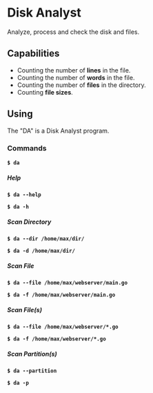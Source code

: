 # Disk Analyst

Analyze, process and check the disk and files.

## Capabilities

- Counting the number of **lines** in the file.
- Counting the number of **words** in the file.
- Counting the number of **files** in the directory.
- Counting **file sizes**.

## Using

The "DA" is a Disk Analyst program.

### Commands

**```$ da```**

##### Help

**```$ da --help```**

**```$ da -h```**

##### Scan Directory

**```$ da --dir /home/max/dir/```**

**```$ da -d /home/max/dir/```**

##### Scan File

**```$ da --file /home/max/webserver/main.go```**

**```$ da -f /home/max/webserver/main.go```**

##### Scan File(s)

**```$ da --file /home/max/webserver/*.go```**

**```$ da -f /home/max/webserver/*.go```**

##### Scan Partition(s)

**```$ da --partition```**

**```$ da -p```**

